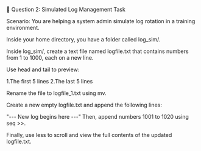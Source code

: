 🧠 Question 2: Simulated Log Management Task

Scenario:
You are helping a system admin simulate log rotation in a training environment.

Inside your home directory, you have a folder called log_sim/.

Inside log_sim/, create a text file named logfile.txt that contains numbers from 1 to 1000, each on a new line.

Use head and tail to preview:

1.The first 5 lines
2.The last 5 lines

Rename the file to logfile_1.txt using mv.

Create a new empty logfile.txt and append the following lines:

"--- New log begins here ---"
Then, append numbers 1001 to 1020 using seq >>.

Finally, use less to scroll and view the full contents of the updated logfile.txt.


